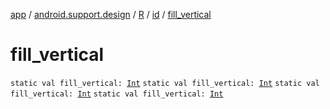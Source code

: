 [app](../../../index.md) / [android.support.design](../../index.md) / [R](../index.md) / [id](index.md) / [fill_vertical](.)

# fill_vertical

`static val fill_vertical: `[`Int`](https://kotlinlang.org/api/latest/jvm/stdlib/kotlin/-int/index.html)
`static val fill_vertical: `[`Int`](https://kotlinlang.org/api/latest/jvm/stdlib/kotlin/-int/index.html)
`static val fill_vertical: `[`Int`](https://kotlinlang.org/api/latest/jvm/stdlib/kotlin/-int/index.html)
`static val fill_vertical: `[`Int`](https://kotlinlang.org/api/latest/jvm/stdlib/kotlin/-int/index.html)